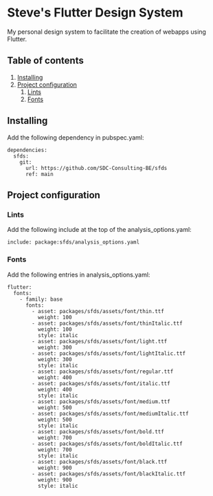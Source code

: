 # Steve's Flutter Design System

My personal design system to facilitate the creation of webapps using Flutter.

## Table of contents

1. [Installing](#installing)
2. [Project configuration](#project-configuration)
   1. [Lints](#lints)
   2. [Fonts](#fonts)

## Installing

Add the following dependency in pubspec.yaml:

```
dependencies:
  sfds:
    git:
      url: https://github.com/SDC-Consulting-BE/sfds
      ref: main
```

## Project configuration

### Lints

Add the following include at the top of the analysis_options.yaml:

```
include: package:sfds/analysis_options.yaml
```

### Fonts

Add the following entries in analysis_options.yaml:

```
flutter:
  fonts:
    - family: base
      fonts:
        - asset: packages/sfds/assets/font/thin.ttf
          weight: 100
        - asset: packages/sfds/assets/font/thinItalic.ttf
          weight: 100
          style: italic
        - asset: packages/sfds/assets/font/light.ttf
          weight: 300
        - asset: packages/sfds/assets/font/lightItalic.ttf
          weight: 300
          style: italic
        - asset: packages/sfds/assets/font/regular.ttf
          weight: 400
        - asset: packages/sfds/assets/font/italic.ttf
          weight: 400
          style: italic
        - asset: packages/sfds/assets/font/medium.ttf
          weight: 500
        - asset: packages/sfds/assets/font/mediumItalic.ttf
          weight: 500
          style: italic
        - asset: packages/sfds/assets/font/bold.ttf
          weight: 700
        - asset: packages/sfds/assets/font/boldItalic.ttf
          weight: 700
          style: italic
        - asset: packages/sfds/assets/font/black.ttf
          weight: 900
        - asset: packages/sfds/assets/font/blackItalic.ttf
          weight: 900
          style: italic
```
